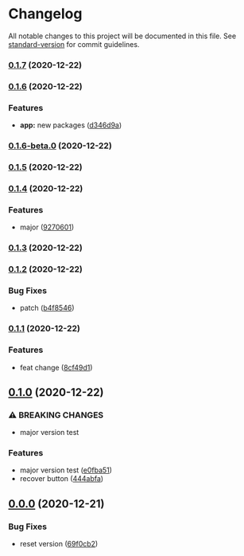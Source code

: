 # Changelog

All notable changes to this project will be documented in this file. See [standard-version](https://github.com/conventional-changelog/standard-version) for commit guidelines.

### [0.1.7](https://github.com/fborges42/semantic-versioning/compare/v0.1.6...v0.1.7) (2020-12-22)

### [0.1.6](https://github.com/fborges42/semantic-versioning/compare/v0.1.6-beta.0...v0.1.6) (2020-12-22)


### Features

* **app:** new packages ([d346d9a](https://github.com/fborges42/semantic-versioning/commit/d346d9a10432e8464d56958e15c25766a2b7870c))

### [0.1.6-beta.0](https://github.com/fborges42/semantic-versioning/compare/v0.1.5...v0.1.6-beta.0) (2020-12-22)

### [0.1.5](https://github.com/fborges42/semantic-versioning/compare/v0.1.4...v0.1.5) (2020-12-22)

### [0.1.4](https://github.com/fborges42/semantic-versioning/compare/v0.1.3...v0.1.4) (2020-12-22)


### Features

* major ([9270601](https://github.com/fborges42/semantic-versioning/commit/92706014749b7e862935c42ae4d3ec9166407b9a))

### [0.1.3](https://github.com/fborges42/semantic-versioning/compare/v0.1.2...v0.1.3) (2020-12-22)

### [0.1.2](https://github.com/fborges42/semantic-versioning/compare/v0.1.1...v0.1.2) (2020-12-22)


### Bug Fixes

* patch ([b4f8546](https://github.com/fborges42/semantic-versioning/commit/b4f8546e5087db3f8db564a710dbcad0b2e4bb62))

### [0.1.1](https://github.com/fborges42/semantic-versioning/compare/v0.1.0...v0.1.1) (2020-12-22)


### Features

* feat change ([8cf49d1](https://github.com/fborges42/semantic-versioning/commit/8cf49d1ffdccadb14f770ffe2f2bf4cb87cc3e23))

## [0.1.0](https://github.com/fborges42/semantic-versioning/compare/v0.0.0...v0.1.0) (2020-12-22)


### ⚠ BREAKING CHANGES

* major version test

### Features

* major version test ([e0fba51](https://github.com/fborges42/semantic-versioning/commit/e0fba51c361fb03903ef1a47dbf8dfa8f80e4794))
* recover button ([444abfa](https://github.com/fborges42/semantic-versioning/commit/444abfa89ba774f02b62a144ad9a818e85357485))

## [0.0.0](https://github.com/fborges42/semantic-versioning/compare/v0.0.3...v0.0.0) (2020-12-21)


### Bug Fixes

* reset version ([69f0cb2](https://github.com/fborges42/semantic-versioning/commit/69f0cb2403e879ad7540222fcf3c31c444d907eb))
